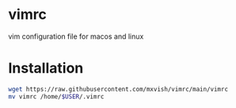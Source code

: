 # vimrc
vim configuration file for macos and linux

# Installation
```sh
wget https://raw.githubusercontent.com/mxvish/vimrc/main/vimrc
mv vimrc /home/$USER/.vimrc
```
